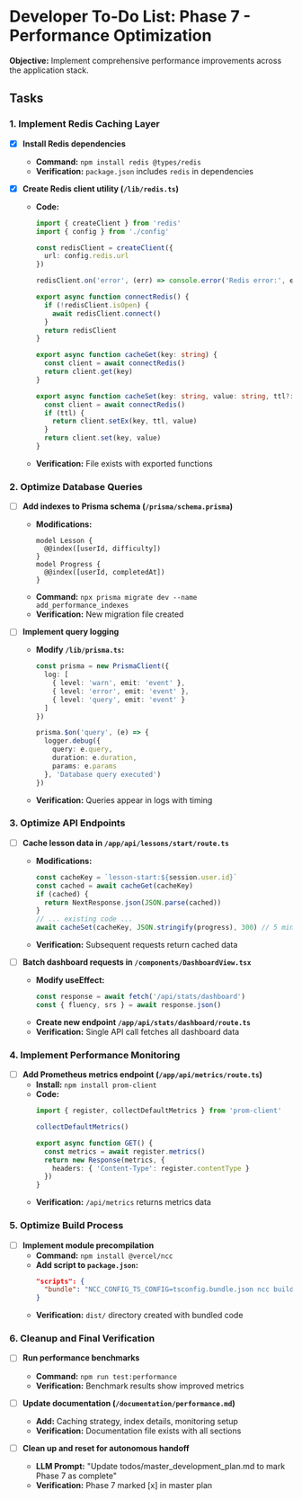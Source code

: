 # Developer To-Do List: Phase 7 - Performance Optimization

**Objective:** Implement comprehensive performance improvements across the application stack.

## Tasks

### 1. Implement Redis Caching Layer
- [x] **Install Redis dependencies**
  - **Command:** `npm install redis @types/redis`
  - **Verification:** `package.json` includes `redis` in dependencies

- [x] **Create Redis client utility (`/lib/redis.ts`)**
  - **Code:**
    ```typescript
    import { createClient } from 'redis'
    import { config } from './config'

    const redisClient = createClient({
      url: config.redis.url
    })

    redisClient.on('error', (err) => console.error('Redis error:', err))

    export async function connectRedis() {
      if (!redisClient.isOpen) {
        await redisClient.connect()
      }
      return redisClient
    }

    export async function cacheGet(key: string) {
      const client = await connectRedis()
      return client.get(key)
    }

    export async function cacheSet(key: string, value: string, ttl?: number) {
      const client = await connectRedis()
      if (ttl) {
        return client.setEx(key, ttl, value)
      }
      return client.set(key, value)
    }
    ```
  - **Verification:** File exists with exported functions

### 2. Optimize Database Queries
- [ ] **Add indexes to Prisma schema (`/prisma/schema.prisma`)**
  - **Modifications:**
    ```prisma
    model Lesson {
      @@index([userId, difficulty])
    }
    model Progress {
      @@index([userId, completedAt])
    }
    ```
  - **Command:** `npx prisma migrate dev --name add_performance_indexes`
  - **Verification:** New migration file created

- [ ] **Implement query logging**
  - **Modify `/lib/prisma.ts`:**
    ```typescript
    const prisma = new PrismaClient({
      log: [
        { level: 'warn', emit: 'event' },
        { level: 'error', emit: 'event' },
        { level: 'query', emit: 'event' }
      ]
    })

    prisma.$on('query', (e) => {
      logger.debug({
        query: e.query,
        duration: e.duration,
        params: e.params
      }, 'Database query executed')
    })
    ```
  - **Verification:** Queries appear in logs with timing

### 3. Optimize API Endpoints
- [ ] **Cache lesson data in `/app/api/lessons/start/route.ts`**
  - **Modifications:**
    ```typescript
    const cacheKey = `lesson-start:${session.user.id}`
    const cached = await cacheGet(cacheKey)
    if (cached) {
      return NextResponse.json(JSON.parse(cached))
    }
    // ... existing code ...
    await cacheSet(cacheKey, JSON.stringify(progress), 300) // 5 minute cache
    ```
  - **Verification:** Subsequent requests return cached data

- [ ] **Batch dashboard requests in `/components/DashboardView.tsx`**
  - **Modify useEffect:**
    ```typescript
    const response = await fetch('/api/stats/dashboard')
    const { fluency, srs } = await response.json()
    ```
  - **Create new endpoint `/app/api/stats/dashboard/route.ts`**
  - **Verification:** Single API call fetches all dashboard data

### 4. Implement Performance Monitoring
- [ ] **Add Prometheus metrics endpoint (`/app/api/metrics/route.ts`)**
  - **Install:** `npm install prom-client`
  - **Code:**
    ```typescript
    import { register, collectDefaultMetrics } from 'prom-client'

    collectDefaultMetrics()

    export async function GET() {
      const metrics = await register.metrics()
      return new Response(metrics, {
        headers: { 'Content-Type': register.contentType }
      })
    }
    ```
  - **Verification:** `/api/metrics` returns metrics data

### 5. Optimize Build Process
- [ ] **Implement module precompilation**
  - **Command:** `npm install @vercel/ncc`
  - **Add script to `package.json`:**
    ```json
    "scripts": {
      "bundle": "NCC_CONFIG_TS_CONFIG=tsconfig.bundle.json ncc build app/api/lessons/start/route.ts -o dist"
    }
    ```
  - **Verification:** `dist/` directory created with bundled code

### 6. Cleanup and Final Verification
- [ ] **Run performance benchmarks**
  - **Command:** `npm run test:performance`
  - **Verification:** Benchmark results show improved metrics

- [ ] **Update documentation (`/documentation/performance.md`)**
  - **Add:** Caching strategy, index details, monitoring setup
  - **Verification:** Documentation file exists with all sections

- [ ] **Clean up and reset for autonomous handoff**
  - **LLM Prompt:** "Update todos/master_development_plan.md to mark Phase 7 as complete"
  - **Verification:** Phase 7 marked [x] in master plan
